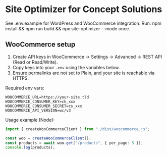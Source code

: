 # Site Optimizer for Concept Solutions

See .env.example for WordPress and WooCommerce integration. Run: npm install && npm run build && npx site-optimizer --mode once.

## WooCommerce setup

1. Create API keys in WooCommerce → Settings → Advanced → REST API (Read or Read/Write).
2. Copy keys into your `.env` using the variables below.
3. Ensure permalinks are not set to Plain, and your site is reachable via HTTPS.

Required env vars:

```
WOOCOMMERCE_URL=https://your-site.tld
WOOCOMMERCE_CONSUMER_KEY=ck_xxx
WOOCOMMERCE_CONSUMER_SECRET=cs_xxx
WOOCOMMERCE_API_VERSION=wc/v3
```

Usage example (Node):

```ts
import { createWooCommerceClient } from "./dist/woocommerce.js";

const woo = createWooCommerceClient();
const products = await woo.get("/products", { per_page: 5 });
console.log(products);
```

